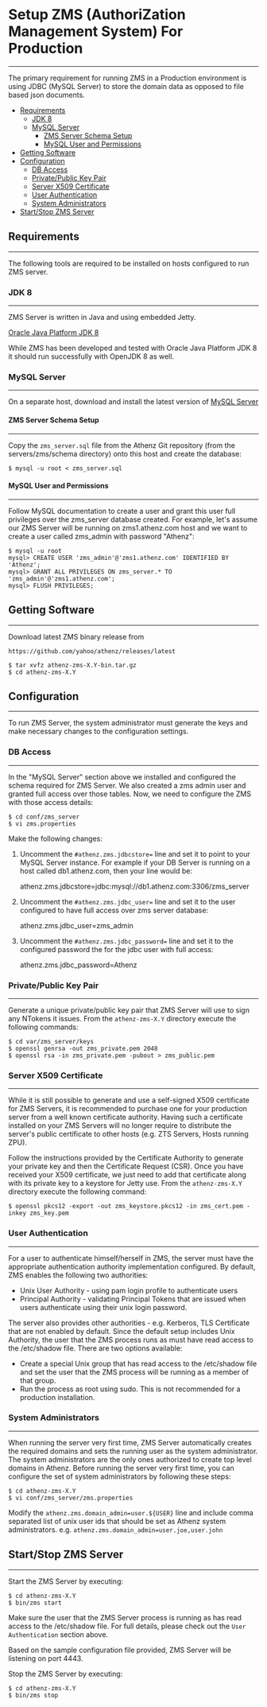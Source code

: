 # Setup ZMS (AuthoriZation Management System) For Production
------------------------------------------------------------

The primary requirement for running ZMS in a Production environment is
using JDBC (MySQL Server) to store the domain data as opposed to
file based json documents.

* [Requirements](#requirements)
    * [JDK 8](#jdk-8)
    * [MySQL Server](#mysql-server)
        * [ZMS Server Schema Setup](#zms-server-schema-setup)
        * [MySQL User and Permissions](#mysql-user-and-permissions)
* [Getting Software](#getting-software)
* [Configuration](#configuration)
    * [DB Access](#db-access)
    * [Private/Public Key Pair](#privatepublic-key-pair)
    * [Server X509 Certificate](#server-x509-certificate)
    * [User Authentication](#user-authentication)
    * [System Administrators](#system-administrators)
* [Start/Stop ZMS Server](#startstop-zms-server)

## Requirements
---------------

The following tools are required to be installed on hosts
configured to run ZMS server.

### JDK 8
---------

ZMS Server is written in Java and using embedded Jetty.

[Oracle Java Platform JDK 8](http://www.oracle.com/technetwork/java/javase/downloads/jdk8-downloads-2133151.html)

While ZMS has been developed and tested with Oracle Java Platform JDK 8
it should run successfully with OpenJDK 8 as well.

### MySQL Server
----------------

On a separate host, download and install the latest version
of [MySQL Server](https://dev.mysql.com/downloads/mysql/)

#### ZMS Server Schema Setup
----------------------------

Copy the `zms_server.sql` file from the Athenz Git repository (from the
servers/zms/schema directory) onto this host and create the database:

```shell 
$ mysql -u root < zms_server.sql
```

#### MySQL User and Permissions
-------------------------------

Follow MySQL documentation to create a user and grant this user full
privileges over the zms_server database created. For example, let's assume
our ZMS Server will be running on zms1.athenz.com host and we want to
create a user called zms_admin with password "Athenz":

```
$ mysql -u root
mysql> CREATE USER 'zms_admin'@'zms1.athenz.com' IDENTIFIED BY 'Athenz';
mysql> GRANT ALL PRIVILEGES ON zms_server.* TO 'zms_admin'@'zms1.athenz.com';
mysql> FLUSH PRIVILEGES;
```

## Getting Software
-------------------

Download latest ZMS binary release from

```
https://github.com/yahoo/athenz/releases/latest
```

```shell
$ tar xvfz athenz-zms-X.Y-bin.tar.gz
$ cd athenz-zms-X.Y
```

## Configuration
----------------

To run ZMS Server, the system administrator must generate the keys
and make necessary changes to the configuration settings.

### DB Access
-------------

In the "MySQL Server" section above we installed and configured the
schema required for ZMS Server. We also created a zms admin user and
granted full access over those tables. Now, we need to configure the
ZMS with those access details:

```shell
$ cd conf/zms_server
$ vi zms.properties
```

Make the following changes:

1. Uncomment the `#athenz.zms.jdbcstore=` line and set it to point to your
   MySQL Server instance. For example if your DB Server is running on
   a host called db1.athenz.com, then your line would be:
   
   athenz.zms.jdbcstore=jdbc:mysql://db1.athenz.com:3306/zms_server

2. Uncomment the `#athenz.zms.jdbc_user=` line and set it to the user
   configured to have full access over zms server database:
   
   athenz.zms.jdbc_user=zms_admin

3. Uncomment the `#athenz.zms.jdbc_password=` line and set it to the
   configured password the for the jdbc user with full access:
   
   athenz.zms.jdbc_password=Athenz

### Private/Public Key Pair
---------------------------

Generate a unique private/public key pair that ZMS Server will use
to sign any NTokens it issues. From the `athenz-zms-X.Y` directory
execute the following commands:

```shell
$ cd var/zms_server/keys
$ openssl genrsa -out zms_private.pem 2048
$ openssl rsa -in zms_private.pem -pubout > zms_public.pem
```

### Server X509 Certificate
---------------------------

While it is still possible to generate and use a self-signed X509 
certificate for ZMS Servers, it is recommended to purchase one for
your production server from a well known certificate authority.
Having such a certificate installed on your ZMS Servers will no
longer require to distribute the server's public certificate to
other hosts (e.g. ZTS Servers, Hosts running ZPU).

Follow the instructions provided by the Certificate Authority to
generate your private key and then the Certificate Request (CSR).
Once you have received your X509 certificate, we just need to add
that certificate along with its private key to a keystore for Jetty 
use. From the `athenz-zms-X.Y` directory execute the following
command:

```shell
$ openssl pkcs12 -export -out zms_keystore.pkcs12 -in zms_cert.pem -inkey zms_key.pem
```

### User Authentication
-----------------------

For a user to authenticate himself/herself in ZMS, the server must have
the appropriate authentication authority implementation configured. By
default, ZMS enables the following two authorities:

* Unix User Authority - using pam login profile to authenticate users
* Principal Authority - validating Principal Tokens that are issued
  when users authenticate using their unix login password.

The server also provides other authorities - e.g. Kerberos, TLS Certificate
that are not enabled by default. Since the default setup includes Unix
Authority, the user that the ZMS process runs as must have read access
to the /etc/shadow file. There are two options available:

* Create a special Unix group that has read access to the /etc/shadow file
  and set the user that the ZMS process will be running as a member of that
  group.
* Run the process as root using sudo. This is not recommended for a
  production installation.

### System Administrators
-------------------------

When running the server very first time, ZMS Server automatically creates
the required domains and sets the running user as the system administrator.
The system administrators are the only ones authorized to create top
level domains in Athenz. Before running the server very first time, you
can configure the set of system administrators by following these steps:

```shell
$ cd athenz-zms-X.Y
$ vi conf/zms_server/zms.properties
```

Modify the `athenz.zms.domain_admin=user.${USER}` line and include comma
separated list of unix user ids that should be set as Athenz system
administrators. e.g. `athenz.zms.domain_admin=user.joe,user.john`

## Start/Stop ZMS Server
------------------------

Start the ZMS Server by executing:

```shell
$ cd athenz-zms-X.Y
$ bin/zms start
```

Make sure the user that the ZMS Server process is running as has read
access to the /etc/shadow file. For full details, please check out
the `User Authentication` section above.

Based on the sample configuration file provided, ZMS Server will be listening
on port 4443.

Stop the ZMS Server by executing:

```shell
$ cd athenz-zms-X.Y
$ bin/zms stop
```
